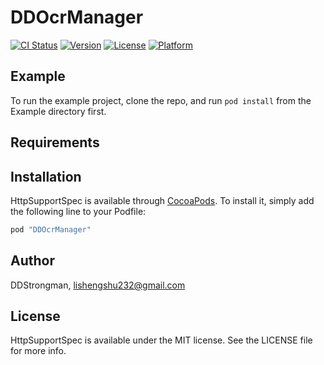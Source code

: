 # DDOcrManager

[![CI Status](http://img.shields.io/travis/DDStrongman/HttpSupportSpec.svg?style=flat)](https://travis-ci.org/DDStrongman/HttpSupportSpec)
[![Version](https://img.shields.io/cocoapods/v/HttpSupportSpec.svg?style=flat)](http://cocoapods.org/pods/HttpSupportSpec)
[![License](https://img.shields.io/cocoapods/l/HttpSupportSpec.svg?style=flat)](http://cocoapods.org/pods/HttpSupportSpec)
[![Platform](https://img.shields.io/cocoapods/p/HttpSupportSpec.svg?style=flat)](http://cocoapods.org/pods/HttpSupportSpec)

## Example

To run the example project, clone the repo, and run `pod install` from the Example directory first.

## Requirements

## Installation

HttpSupportSpec is available through [CocoaPods](http://cocoapods.org). To install
it, simply add the following line to your Podfile:

```ruby
pod "DDOcrManager"
```

## Author

DDStrongman, lishengshu232@gmail.com

## License

HttpSupportSpec is available under the MIT license. See the LICENSE file for more info.
